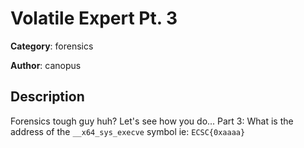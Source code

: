 # Volatile Expert Pt. 3


**Category**: forensics

**Author**: canopus

## Description

Forensics tough guy huh? Let's see how you do...
Part 3: What is the address of the `__x64_sys_execve` symbol ie: `ECSC{0xaaaa}`

